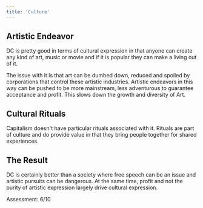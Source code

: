 ```yaml
---
title: 'Culture'
---
```


## Artistic Endeavor

DC is pretty good in terms of cultural expression in that anyone can create any kind of art, music or movie and if it is popular they can make a living out of it.

The issue with it is that art can be dumbed down, reduced and spoiled by corporations that control these artistic industries. Artistic endeavors in this way can be pushed to be more mainstream, less adventurous to guarantee acceptance and profit. This slows down the growth and diversity of Art.

## Cultural Rituals

Capitalism doesn't have particular rituals associated with it. Rituals are part of culture and do provide value in that they bring people together for shared experiences.

## The Result

DC is certainly better than a society where free speech can be an issue and artistic pursuits can be dangerous. At the same time, profit and not the purity of artistic expression largely drive cultural expression.

Assessment: 6/10

